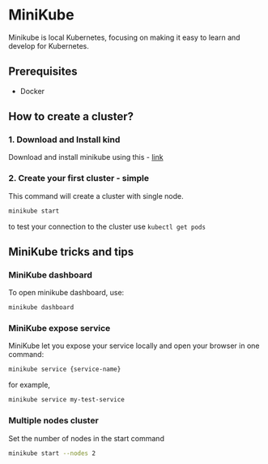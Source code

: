 # MiniKube

Minikube is local Kubernetes, focusing on making it easy to learn and develop for Kubernetes.

## Prerequisites
- Docker

## How to create a cluster?

### 1. Download and Install kind
Download and install minikube using this - [link](https://minikube.sigs.k8s.io/docs/start/)

### 2. Create your first cluster - simple
This command will create a cluster with single node.

``` bash
minikube start
```

to test your connection to the cluster use `kubectl get pods`


## MiniKube tricks and tips

### MiniKube dashboard
To open minikube dashboard, use:
``` bash
minikube dashboard
```

### MiniKube expose service
MiniKube let you expose your service locally and open your browser in one command:
``` bash
minikube service {service-name}
```
for example,
``` bash
minikube service my-test-service
```

### Multiple nodes cluster
Set the number of nodes in the start command
``` bash
minikube start --nodes 2
```
